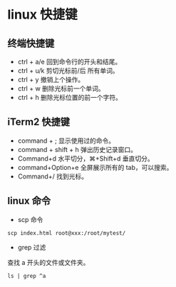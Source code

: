 # linux 快捷键

## 终端快捷键

- ctrl + a/e 回到命令行的开头和结尾。
- ctrl + u/k 剪切光标前/后 所有单词。
- ctrl + y 撤销上个操作。
- ctrl + w 删除光标前一个单词。
- ctrl + h 删除光标位置的前一个字符。

## iTerm2 快捷键

- command + ; 显示使用过的命令。
- command + shift + h 弹出历史记录窗口。
- Command+d 水平切分，⌘+Shift+d 垂直切分。
- command+Option+e 全屏展示所有的 tab，可以搜索。
- Command+/ 找到光标。

## linux 命令

- scp 命令

```shell
scp index.html root@xxx:/root/mytest/
```

- grep 过滤

查找 a 开头的文件或文件夹。

```shell
ls | grep ^a
```
